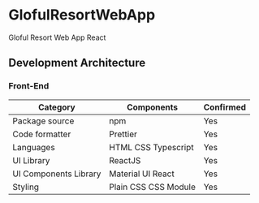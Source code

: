 # GlofulResortWebApp
Gloful Resort Web App React

## Development Architecture
### Front-End

|Category|Components|Confirmed|
|--------|----------|---------|
|Package source|npm|Yes|
|Code formatter|Prettier|Yes|
|Languages|HTML CSS Typescript|Yes|
|UI Library|ReactJS|Yes|
|UI Components Library|Material UI React|Yes|
|Styling|Plain CSS CSS Module|Yes|
